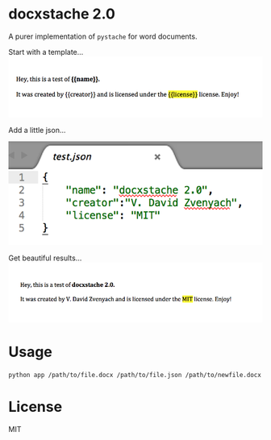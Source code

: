 # docxstache 2.0

A purer implementation of `pystache` for word documents. 

Start with a template...
![](docs/before.png)

Add a little json...

![](docs/json.png)

Get beautiful results...
![](docs/after.png)

# Usage

`python app /path/to/file.docx /path/to/file.json /path/to/newfile.docx`

# License 

MIT